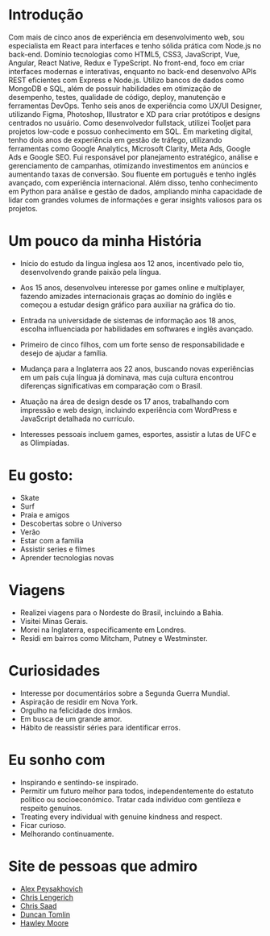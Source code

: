 # Introdução

Com mais de cinco anos de experiência em desenvolvimento web, sou especialista em React para interfaces e tenho sólida prática com Node.js no back-end. Domínio tecnologias como HTML5, CSS3, JavaScript, Vue, Angular, React Native, Redux e TypeScript. No front-end, foco em criar interfaces modernas e interativas, enquanto no back-end desenvolvo APIs REST eficientes com Express e Node.js. Utilizo bancos de dados como MongoDB e SQL, além de possuir habilidades em otimização de desempenho, testes, qualidade de código, deploy, manutenção e ferramentas DevOps. Tenho seis anos de experiência como UX/UI Designer, utilizando Figma, Photoshop, Illustrator e XD para criar protótipos e designs centrados no usuário. Como desenvolvedor fullstack, utilizei Tooljet para projetos low-code e possuo conhecimento em SQL. Em marketing digital, tenho dois anos de experiência em gestão de tráfego, utilizando ferramentas como Google Analytics, Microsoft Clarity, Meta Ads, Google Ads e Google SEO. Fui responsável por planejamento estratégico, análise e gerenciamento de campanhas, otimizando investimentos em anúncios e aumentando taxas de conversão. Sou fluente em português e tenho inglês avançado, com experiência internacional. Além disso, tenho conhecimento em Python para análise e gestão de dados, ampliando minha capacidade de lidar com grandes volumes de informações e gerar insights valiosos para os projetos.

# Um pouco da minha História

- Início do estudo da língua inglesa aos 12 anos, incentivado pelo tio, desenvolvendo grande paixão pela língua.

- Aos 15 anos, desenvolveu interesse por games online e multiplayer, fazendo amizades internacionais graças ao domínio do inglês e começou a estudar design gráfico para auxiliar na gráfica do tio.

- Entrada na universidade de sistemas de informação aos 18 anos, escolha influenciada por habilidades em softwares e inglês avançado.

- Primeiro de cinco filhos, com um forte senso de responsabilidade e desejo de ajudar a família.

- Mudança para a Inglaterra aos 22 anos, buscando novas experiências em um país cuja língua já dominava, mas cuja cultura encontrou diferenças significativas em comparação com o Brasil.

- Atuação na área de design desde os 17 anos, trabalhando com impressão e web design, incluindo experiência com WordPress e JavaScript detalhada no currículo.

- Interesses pessoais incluem games, esportes, assistir a lutas de UFC e as Olimpíadas.

# Eu gosto:

- Skate
- Surf
- Praia e amigos
- Descobertas sobre o Universo
- Verão
- Estar com a familia
- Assistir series e filmes
- Aprender tecnologias novas

# Viagens

- Realizei viagens para o Nordeste do Brasil, incluindo a Bahia.
- Visitei Minas Gerais.
- Morei na Inglaterra, especificamente em Londres.
- Residi em bairros como Mitcham, Putney e Westminster.

# Curiosidades

- Interesse por documentários sobre a Segunda Guerra Mundial.
- Aspiração de residir em Nova York.
- Orgulho na felicidade dos irmãos.
- Em busca de um grande amor.
- Hábito de reassistir séries para identificar erros.

# Eu sonho com

- Inspirando e sentindo-se inspirado.
- Permitir um futuro melhor para todos, independentemente do estatuto político ou socioeconómico.
Tratar cada indivíduo com gentileza e respeito genuínos.
- Treating every individual with genuine kindness and respect.
- Ficar curioso.
- Melhorando continuamente.

# Site de pessoas que admiro

- [Alex Peysakhovich](http://alexpeys.github.io/)
- [Chris Lengerich](http://www.chrislengerich.com/)
- [Chris Saad](https://www.chrissaad.com/)
- [Duncan Tomlin](http://duncantomlin.com/)
- [Hawley Moore](http://hawleymoore.com/)
